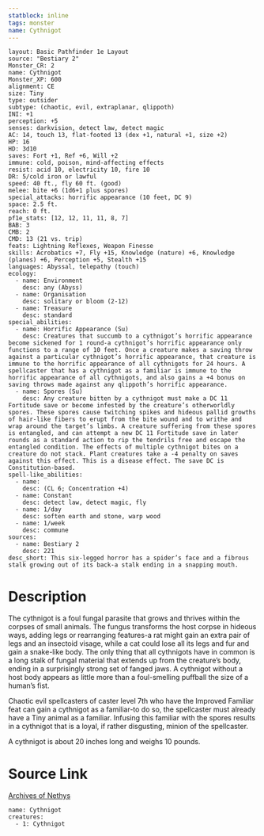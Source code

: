 ```yaml
---
statblock: inline
tags: monster
name: Cythnigot
---
```

```statblock
layout: Basic Pathfinder 1e Layout
source: "Bestiary 2"
Monster_CR: 2
name: Cythnigot
Monster_XP: 600
alignment: CE
size: Tiny
type: outsider
subtype: (chaotic, evil, extraplanar, qlippoth)
INI: +1
perception: +5
senses: darkvision, detect law, detect magic
AC: 14, touch 13, flat-footed 13 (dex +1, natural +1, size +2)
HP: 16
HD: 3d10
saves: Fort +1, Ref +6, Will +2
immune: cold, poison, mind-affecting effects
resist: acid 10, electricity 10, fire 10
DR: 5/cold iron or lawful
speed: 40 ft., fly 60 ft. (good)
melee: bite +6 (1d6+1 plus spores)
special_attacks: horrific appearance (10 feet, DC 9)
space: 2.5 ft.
reach: 0 ft.
pf1e_stats: [12, 12, 11, 11, 8, 7]
BAB: 3
CMB: 2
CMD: 13 (21 vs. trip)
feats: Lightning Reflexes, Weapon Finesse
skills: Acrobatics +7, Fly +15, Knowledge (nature) +6, Knowledge (planes) +6, Perception +5, Stealth +15
languages: Abyssal, telepathy (touch)
ecology:
  - name: Environment
    desc: any (Abyss)
  - name: Organisation
    desc: solitary or bloom (2-12)
  - name: Treasure
    desc: standard
special_abilities:
  - name: Horrific Appearance (Su)
    desc: Creatures that succumb to a cythnigot’s horrific appearance become sickened for 1 round-a cythnigot’s horrific appearance only functions to a range of 10 feet. Once a creature makes a saving throw against a particular cythnigot’s horrific appearance, that creature is immune to the horrific appearance of all cythnigots for 24 hours. A spellcaster that has a cythnigot as a familiar is immune to the horrific appearance of all cythnigots, and also gains a +4 bonus on saving throws made against any qlippoth’s horrific appearance.
  - name: Spores (Su)
    desc: Any creature bitten by a cythnigot must make a DC 11 Fortitude save or become infested by the creature’s otherworldly spores. These spores cause twitching spikes and hideous pallid growths of hair-like fibers to erupt from the bite wound and to writhe and wrap around the target’s limbs. A creature suffering from these spores is entangled, and can attempt a new DC 11 Fortitude save in later rounds as a standard action to rip the tendrils free and escape the entangled condition. The effects of multiple cythnigot bites on a creature do not stack. Plant creatures take a -4 penalty on saves against this effect. This is a disease effect. The save DC is Constitution-based.
spell-like_abilities:
  - name:
    desc: (CL 6; Concentration +4)
  - name: Constant
    desc: detect law, detect magic, fly
  - name: 1/day
    desc: soften earth and stone, warp wood
  - name: 1/week
    desc: commune
sources:
  - name: Bestiary 2
    desc: 221
desc_short: This six-legged horror has a spider’s face and a fibrous stalk growing out of its back-a stalk ending in a snapping mouth.
```
# Description
The cythnigot is a foul fungal parasite that grows and thrives within the corpses of small animals. The fungus transforms the host corpse in hideous ways, adding legs or rearranging features-a rat might gain an extra pair of legs and an insectoid visage, while a cat could lose all its legs and fur and gain a snake-like body. The only thing that all cythnigots have in common is a long stalk of fungal material that extends up from the creature’s body, ending in a surprisingly strong set of fanged jaws. A cythnigot without a host body appears as little more than a foul-smelling puffball the size of a human’s fist.

Chaotic evil spellcasters of caster level 7th who have the Improved Familiar feat can gain a cythnigot as a familiar-to do so, the spellcaster must already have a Tiny animal as a familiar. Infusing this familiar with the spores results in a cythnigot that is a loyal, if rather disgusting, minion of the spellcaster.

A cythnigot is about 20 inches long and weighs 10 pounds.
# Source Link
[Archives of Nethys](https://aonprd.com/MonsterDisplay.aspx?ItemName=Cythnigot)
```encounter-table
name: Cythnigot
creatures:
  - 1: Cythnigot
```
